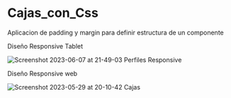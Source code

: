 # Cajas_con_Css
Aplicacion de padding y  margin para definir estructura de un componente 

Diseño Responsive Tablet

![Screenshot 2023-06-07 at 21-49-03 Perfiles Responsive](https://github.com/jenxime/Cajas_con_Css/assets/67129857/3ccd8898-85d8-4194-93c9-5146619f8192)

Diseño Responsive web

![Screenshot 2023-05-29 at 20-10-42 Cajas](https://github.com/jenxime/Cajas_con_Css/assets/67129857/6a7186ac-75f0-4ed1-88bc-ce2854c7cfd6)
